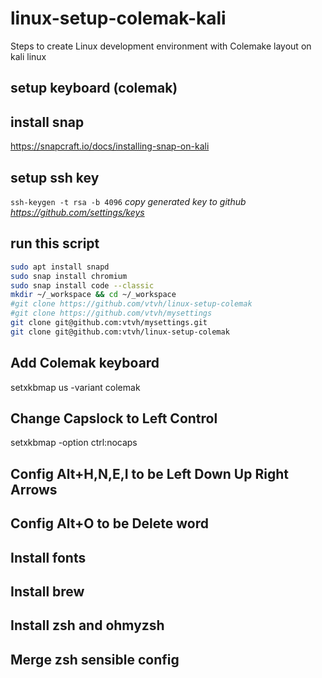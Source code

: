 # linux-setup-colemak-kali
Steps to create Linux development environment with Colemake layout on kali linux

## setup keyboard (colemak)

## install snap
https://snapcraft.io/docs/installing-snap-on-kali

## setup ssh key
`ssh-keygen -t rsa -b 4096`
_copy generated key to github https://github.com/settings/keys_

## run this script
```sh
sudo apt install snapd
sudo snap install chromium
sudo snap install code --classic
mkdir ~/_workspace && cd ~/_workspace
#git clone https://github.com/vtvh/linux-setup-colemak
#git clone https://github.com/vtvh/mysettings
git clone git@github.com:vtvh/mysettings.git
git clone git@github.com:vtvh/linux-setup-colemak


```

## Add Colemak keyboard

setxkbmap us -variant colemak

## Change Capslock to Left Control

setxkbmap -option ctrl:nocaps

## Config Alt+H,N,E,I to be Left Down Up Right Arrows

## Config Alt+O to be Delete word



## Install fonts

## Install brew

## Install zsh and ohmyzsh

## Merge zsh sensible config

